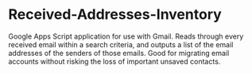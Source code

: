 # Received-Addresses-Inventory
Google Apps Script application for use with Gmail. Reads through every received email within a search criteria, and outputs a list of the email addresses of the senders of those emails. Good for migrating email accounts without risking the loss of important unsaved contacts.
